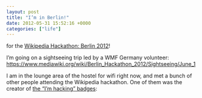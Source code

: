 ```yaml
---
layout: post
title: "I’m in Berlin!"
date: 2012-05-31 15:52:16 +0000
categories: ["life"]
---
```


for the [Wikipedia Hackathon: Berlin 2012](https://www.mediawiki.org/wiki/Berlin_Hackathon_2012)!

I’m going on a sightseeing trip led by a WMF Germany volunteer: https://www.mediawiki.org/wiki/Berlin_Hackathon_2012/Sightseeing/June_1

I am in the lounge area of the hostel for wifi right now, and met a bunch of other people attending the Wikipedia hackathon. One of them was the creator of [the “I’m hacking” badges](http://www.mediawiki.org/wiki/User:Drecodeam/Berlin_Hackathon_Badge): [](https://judytuna.com/2012/05/im-in-berlin/berlin_hackathon_badge_hacking_blue_/)
